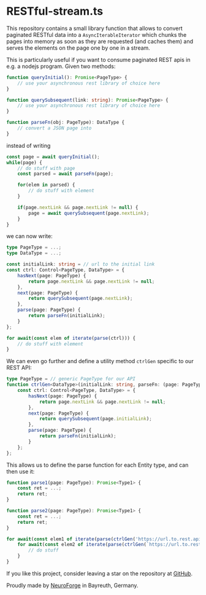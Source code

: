 # RESTful-stream.ts

This repository contains a small library function that allows to convert paginated RESTful data into a `AsyncIterableIterator`
which chunks the pages into memory as soon as they are requested (and caches them) and serves the elements on the page one by one
in a stream.

This is particularly useful if you want to consume paginated REST apis in e.g. a nodejs program. Given two methods:

```typescript
function queryInitial(): Promise<PageType> {
    // use your asynchronous rest library of choice here
}

function querySubsequent(link: string): Promise<PageType> {
    // use your asynchronous rest library of choice here
}

function parseFn(obj: PageType): DataType {
    // convert a JSON page into 
}
```

instead of writing

```typescript
const page = await queryInitial();
while(page) {
    // do stuff with page
    const parsed = await parseFn(page);

    for(elem in parsed) {
        // do stuff with element
    }

    if(page.nextLink && page.nextLink != null) {
        page = await querySubsequent(page.nextLink);
    }
}
```

we can now write:

```typescript
type PageType = ...;
type DataType = ...;

const initialLink: string = // url to the initial link
const ctrl: Control<PageType, DataType> = {
    hasNext(page: PageType) {
        return page.nextLink && page.nextLink != null;
    },
    next(page: PageType) {
        return querySubsequent(page.nextLink);
    },
    parse(page: PageType) {
        return parseFn(initialLink);
    }
};

for await(const elem of iterate(parse(ctrl))) {
    // do stuff with element
}
```

We can even go further and define a utility method `ctrlGen` specific to our REST API:

```typescript
type PageType = // generic PageType for our API
function ctrlGen<DataType>(initialLink: string, parseFn: (page: PageType) => Promise<DataType>) {
    const ctrl: Control<PageType, DataType> = {
        hasNext(page: PageType) {
            return page.nextLink && page.nextLink != null;
        },
        next(page: PageType) {
            return querySubsequent(page.initialLink);
        },
        parse(page: PageType) {
            return parseFn(initialLink);
        }
    };
};
```

This allows us to define the parse function for each Entity type, and can then use it:

```typescript
function parse1(page: PageType): Promise<Type1> {
    const ret = ...;
    return ret;
}

function parse2(page: PageType): Promise<Type1> {
    const ret = ...;
    return ret;
}

for await(const elem1 of iterate(parse(ctrlGen('https://url.to.rest.api/type1', parse1)))) {
    for await(const elem2 of iterate(parse(ctrlGen(`https://url.to.rest.api/${type1.id}/type2`, parse2)))) {
        // do stuff
    }
}
```

If you like this project, consider leaving a star on the repository at [GitHub](https://github.com/neuroforgede/RESTful-stream.ts).

Proudly made by [NeuroForge](https://neuroforge.de/) in Bayreuth, Germany.